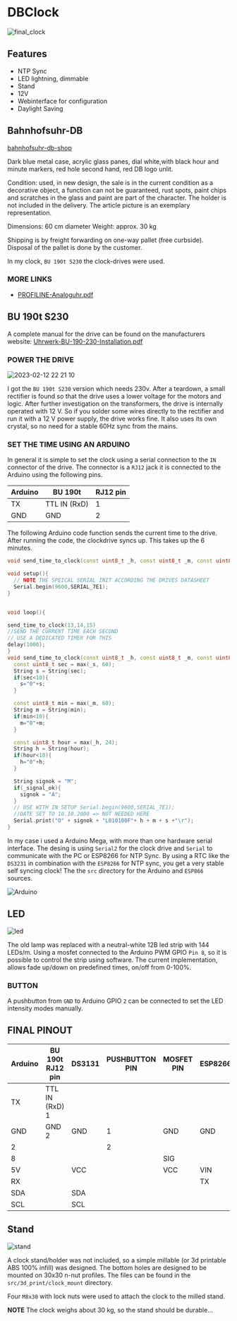 # DBClock

![final_clock](https://user-images.githubusercontent.com/9280991/218873674-c37656a7-354a-447a-a6b4-41e935bf3d74.jpg)


## Features

* NTP Sync
* LED lightning, dimmable
* Stand
* 12V 
* Webinterface for configuration
* Daylight Saving


## Bahnhofsuhr-DB

[bahnhofsuhr-db-shop](https://bahnshop.de/db-originale/sonstiges/1749/bahnhofsuhr-db)

Dark blue metal case, acrylic glass panes, dial white,with black hour and minute markers, red hole second hand, red DB logo unlit.

Condition: used, in new design, the sale is in the current condition as a decorative object, a function can not be guaranteed, rust spots, paint chips and scratches in the glass and paint are part of the character. The holder is not included in the delivery. The article picture is an exemplary representation.

Dimensions: 60 cm diameter
Weight: approx. 30 kg

Shipping is by freight forwarding on one-way pallet (free curbside). Disposal of the pallet is done by the customer.

In my clock, `BU 190t S230` the clock-drives were used.


### MORE LINKS

* [PROFILINE-Analoguhr.pdf]([https://bahnshop.de/db-originale/sonstiges/1749/bahnhofsuhr-db](https://www.mobatime.com/wp-content/uploads/2021/11/LD-800078.24-PROFILINE-Analoguhr.pdf))

## BU 190t S230


A complete manual for the drive can be found on the manufacturers website:
[Uhrwerk-BU-190-230-Installation.pdf](https://www.buerk-mobatime.de/wp-content/uploads/2020/01/BD-800603.01-Uhrwerk-BU-190-230-Installation.pdf)

### POWER THE DRIVE

![2023-02-12 22 21 10](https://user-images.githubusercontent.com/9280991/218875750-ed3e288c-a10a-4c93-b43a-8ce384c02066.jpg)

I got the `BU 190t S230` version which needs 230v.
After a teardown, a small rectifier is found so that the drive uses a lower voltage for the motors and logic.
After further investigation on the transformers, the drive is internally operated with 12 V. 
So if you solder some wires directly to the rectifier and run it with a 12 V power supply, the drive works fine.
It also uses its own crystal, so no need for a stable 60Hz sync from the mains.




### SET THE TIME USING AN ARDUINO

In general it is simple to set the clock using a serial connection to the `IN` connector of the drive.
The connector is a `RJ12` jack it is connected to the Arduino using the following pins.

| Arduino | BU 190t      | RJ12 pin |
|---------|--------------|----------|
| TX      | TTL IN (RxD) | 1        |
| GND     | GND          | 2        |




The following Arduino code function sends the current time to the drive.
After running the code, the clockdrive syncs up.
This takes up the 6 minutes.

```c++
void send_time_to_clock(const uint8_t _h, const uint8_t _m, const uint8_t _s, bool _signal_ok = true);

void setup(){
  // NOTE THE SPEICAL SERIAL INIT ACCORDING THE DRIVES DATASHEET
  Serial.begin(9600,SERIAL_7E1);
}


void loop(){

send_time_to_clock(13,14,15)
//SEND THE CURRENT TIME EACH SECOND
// USE A DEDICATED TIMER FOR THIS
delay(1000); 
}
void send_time_to_clock(const uint8_t _h, const uint8_t _m, const uint8_t _s, bool _signal_ok = true){
  const uint8_t sec = max(_s, 60);
  String s = String(sec);
  if(sec<10){
    s="0"+s;
  }

  const uint8_t min = max(_m, 60);
  String m = String(min);
  if(min<10){
    m="0"+m;
  }

  const uint8_t hour = max(_h, 24);
  String h = String(hour);
  if(hour<10){
    h="0"+h;
  }

  String signok = "M";
  if(_signal_ok){
    signok = "A";
  }
  // USE WITH IN SETUP Serial.begin(9600,SERIAL_7E1);
  //DATE SET TO 10.10.2000 => NOT NEEDED HERE
  Serial.print("O" + signok + "L010100F"+ h + m + s +"\r");
}
```

In my case i used a Arduino Mega, with more than one hardware serial interface.
The desing is using `Serial2` for the clock drive and `Serial` to communicate with the PC or ESP8266 for NTP Sync.
By using a RTC like the `DS3231` in combination with the `ESP8266` for NTP sync, you get a very stable self syncing clock!
The the `src` directory for the Arduino and `ESP866` sources.

 ![Arduino](https://user-images.githubusercontent.com/9280991/218880766-d55ab539-9287-48b1-9fd1-46a60e43f065.jpg)




## LED

![led](https://user-images.githubusercontent.com/9280991/218877529-a87ac514-6470-402f-b00f-8c9af99b9be0.jpg)

The old lamp was replaced with a neutral-white 12B led strip with 144 LEDs/m.
Using a mosfet connected to the Arduino PWM GPIO `Pin 8`, so it is possible to control the strip using software.
The current implementation, allows fade up/down on predefined times, on/off from 0-100%.

### BUTTON

A pushbutton from `GND` to Arduino GPIO `2` can be connected to set the LED intensity modes manually.


## FINAL PINOUT

| Arduino | BU 190t RJ12 pin      | DS3131   | PUSHBUTTON PIN |   MOSFET PIN |   ESP8266    |
|---------|-----------------------|----------|----------------|--------------|--------------|
| TX      | TTL IN (RxD)  1       |          |                |              |              |
| GND     | GND           2       | GND      |  1             |    GND       |   GND        |
| 2       |                       |          |  2             |              |              |
| 8       |                       |          |                |    SIG       |              |
| 5V      |                       | VCC      |                |    VCC       |   VIN        |
| RX      |                       |          |                |              |   TX         |
| SDA     |                       | SDA      |                |              |              |
| SCL     |                       | SCL      |                |              |              |



## Stand

![stand](https://user-images.githubusercontent.com/9280991/218878291-089b0718-5398-4150-b824-e7dbf4db6409.png)

A clock stand/holder was not included, so a simple millable (or 3d printable ABS 100% infill) was designed.
The bottom holes are designed to be mounted on 30x30 n-nut profiles.
The files can be found in the `src/3d_print/clock_mount` directory.

Four `M8x30` with lock nuts were used to attach the clock to the milled stand.

**NOTE** The clock weighs about 30 kg, so the stand should be durable...

